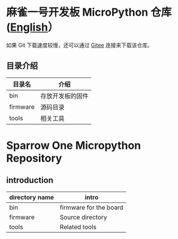 # 麻雀一号开发板 MicroPython 仓库 ([English](#introduction)）

如果 Git 下载速度较慢，还可以通过 [Gitee](https://gitee.com/SummerGift/sparrow_one_micropython) 连接来下载该仓库。

## 目录介绍

| 目录名   | 介绍             |
| -------- | ---------------- |
| bin      | 存放开发板的固件 |
| firmware | 源码目录         |
| tools    | 相关工具         |

# Sparrow One Micropython Repository

## introduction

| directory name | intro                  |
| -------------- | ---------------------- |
| bin            | firmware for the board |
| firmware       | Source directory       |
| tools          | Related tools          |